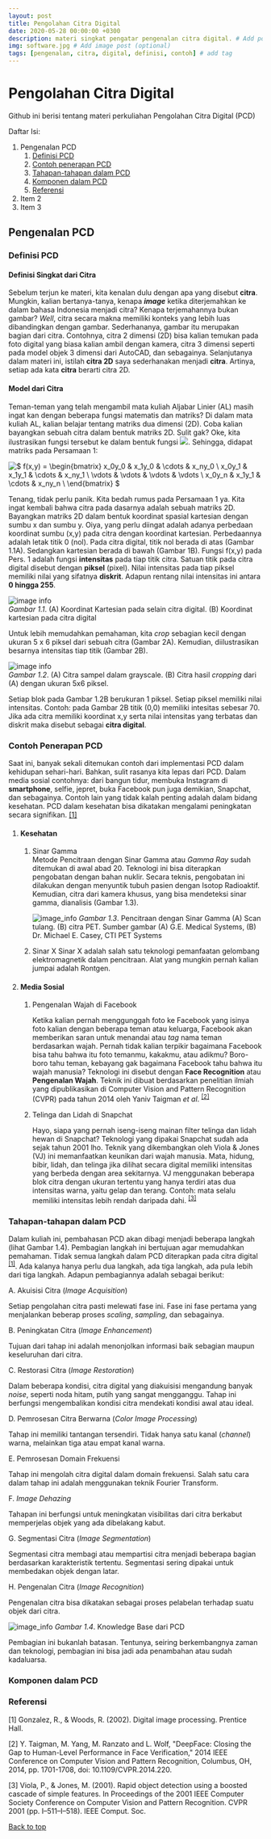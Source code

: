 ```yaml
---
layout: post
title: Pengolahan Citra Digital
date: 2020-05-28 00:00:00 +0300
description: materi singkat pengatar pengenalan citra digital. # Add post description (optional)
img: software.jpg # Add image post (optional)
tags: [pengenalan, citra, digital, definisi, contoh] # add tag
---
```


# Pengolahan Citra Digital
Github ini berisi tentang materi perkuliahan Pengolahan Citra Digital (PCD)

Daftar Isi:
1. Pengenalan PCD
   1. [Definisi PCD](#definisi-pcd)
   1. [Contoh penerapan PCD](#contoh-penerapan-pcd)
   1. [Tahapan-tahapan dalam PCD](#tahapan-tahapan-dalam-pcd)
   1. [Komponen dalam PCD](#komponen-dalam-pcd)
   1. [Referensi](#referensi)
1. Item 2
1. Item 3


##  Pengenalan PCD ##
 ### Definisi PCD ### 


#### Definisi Singkat dari Citra
Sebelum terjun ke materi, kita kenalan dulu dengan apa yang disebut **citra**. Mungkin, kalian bertanya-tanya, kenapa ***image*** ketika diterjemahkan ke dalam bahasa Indonesia menjadi citra? Kenapa terjemahannya bukan gambar? *Well*, citra secara makna memiliki konteks yang lebih luas dibandingkan dengan gambar. Sederhananya, gambar itu merupakan bagian dari citra. Contohnya, citra 2 dimensi (2D) bisa kalian temukan pada foto digital yang biasa kalian ambil dengan kamera, citra 3 dimensi seperti pada model objek 3 dimensi dari AutoCAD, dan sebagainya. Selanjutanya dalam materi ini, istilah **citra 2D** saya sederhanakan menjadi **citra**. Artinya, setiap ada kata **citra** berarti citra 2D.

#### Model dari Citra
Teman-teman yang telah mengambil mata kuliah Aljabar Linier (AL) masih ingat kan dengan beberapa fungsi matematis dan matriks? Di dalam mata kuliah AL, kalian belajar tentang matriks dua dimensi (2D). Coba kalian bayangkan sebuah citra dalam bentuk matriks 2D. Sulit gak? Oke, kita ilustrasikan fungsi tersebut ke dalam bentuk fungsi <img src="https://render.githubusercontent.com/render/math?math=f(x,y)">. Sehingga, didapat matriks pada Persamaan 1:  



![$ f(x,y) =  \begin{bmatrix} x_0y_0 & x_1y_0 & \cdots & x_ny_0 \\  x_0y_1 & x_1y_1 & \cdots & x_ny_1 \\ \vdots & \vdots & \vdots & \vdots \\ x_0y_n & x_1y_1 & \cdots & x_ny_n \\ \end{bmatrix} $](https://render.githubusercontent.com/render/math?math=%24%20f(x%2Cy)%20%3D%20%20%5Cbegin%7Bbmatrix%7D%20x_0y_0%20%26%20x_1y_0%20%26%20%5Ccdots%20%26%20x_ny_0%20%5C%5C%20%20x_0y_1%20%26%20x_1y_1%20%26%20%5Ccdots%20%26%20x_ny_1%20%5C%5C%20%5Cvdots%20%26%20%5Cvdots%20%26%20%5Cvdots%20%26%20%5Cvdots%20%5C%5C%20x_0y_n%20%26%20x_1y_1%20%26%20%5Ccdots%20%26%20x_ny_n%20%5C%5C%20%5Cend%7Bbmatrix%7D%20%24) 


Tenang, tidak perlu panik. Kita bedah rumus pada Persamaan 1 ya. Kita ingat kembali bahwa citra pada dasarnya adalah sebuah matriks 2D. Bayangkan matriks 2D dalam bentuk koordinat spasial kartesian dengan sumbu x dan sumbu y. Oiya, yang perlu diingat adalah adanya perbedaan koordinat sumbu (x,y) pada citra dengan koordinat kartesian. Perbedaannya adalah letak titik 0 (nol). Pada citra digital, titik nol berada di atas (Gambar 1.1A). Sedangkan kartesian berada di bawah (Gambar 1B). Fungsi f(x,y) pada Pers. 1 adalah fungsi **intensitas** pada tiap titik citra. Satuan titik pada citra digital disebut dengan **piksel** (pixel). Nilai intensitas pada tiap piksel memiliki nilai yang sifatnya **diskrit**. Adapun rentang nilai intensitas ini antara **0 hingga 255**.

![image info]({{site_url}}/images/koordinat_citra.png)   
*Gambar 1.1*. (A) Koordinat Kartesian pada selain citra digital. (B) Koordinat kartesian pada citra digital

Untuk lebih memudahkan pemahaman, kita *crop* sebagian kecil dengan ukuran 5 x 6 piksel dari sebuah citra (Gambar 2A). Kemudian, diilustrasikan besarnya intensitas tiap titik (Gambar 2B).

![image info]({{site_url}}/images/cropping.jpg)   
*Gambar 1.2*. (A) Citra sampel dalam grayscale. (B) Citra hasil *cropping* dari (A) dengan ukuran 5x6 piksel.

Setiap blok pada Gambar 1.2B berukuran 1 piksel. Setiap piksel memiliki nilai intensitas. Contoh: pada Gambar 2B titik (0,0) memiliki intesitas sebesar 70. Jika ada citra memiliki koordinat x,y serta nilai intensitas yang terbatas dan diskrit maka disebut sebagai **citra digital**. 


### Contoh Penerapan PCD ###

Saat ini, banyak sekali ditemukan contoh dari implementasi PCD dalam kehidupan sehari-hari. Bahkan, sulit rasanya kita lepas dari PCD. Dalam media sosial contohnya: dari bangun tidur, membuka Instagram di **smartphone**, selfie, jepret, buka Facebook pun juga demikian, Snapchat, dan sebagainya. Contoh lain yang tidak kalah penting adalah dalam bidang kesehatan. PCD dalam kesehatan bisa dikatakan mengalami peningkatan secara signifikan. [[1]](#ref1)  


1. #### Kesehatan ####

   1. Sinar Gamma   
Metode Pencitraan dengan Sinar Gamma atau *Gamma Ray* sudah ditemukan di awal abad 20. Teknologi ini bisa diterapkan pengobatan dengan bahan nuklir. Secara teknis, pengobatan ini dilakukan dengan menyuntik tubuh pasien dengan Isotop Radioaktif. Kemudian, citra dari kamera khusus, yang bisa mendeteksi sinar gamma, dianalisis (Gambar 1.3). 

       ![image_info]({{site_url}}/images/gamma.png)
*Gambar 1.3*. Pencitraan dengan Sinar Gamma (A) Scan tulang. (B) citra PET. Sumber gambar (A) G.E. Medical Systems, (B) Dr. Michael E. Casey, CTI PET Systems

   1. Sinar X 
    Sinar X adalah salah satu teknologi pemanfaatan gelombang elektromagnetik dalam pencitraan. Alat yang mungkin pernah kalian jumpai adalah Rontgen. 
    
1. #### Media Sosial ####
   1. Pengenalan Wajah di Facebook
   
      Ketika kalian pernah menggunggah foto ke Facebook yang isinya foto kalian dengan beberapa teman atau keluarga, Facebook akan memberikan saran untuk menandai atau *tag* nama teman berdasarkan wajah. Pernah tidak kalian terpikir bagaimana Facebook bisa tahu bahwa itu foto temanmu, kakakmu, atau adikmu? Boro-boro tahu teman, kebayang gak bagaimana Facebook tahu bahwa itu wajah manusia? Teknologi ini disebut dengan **Face Recognition** atau **Pengenalan Wajah**. Teknik ini dibuat berdasarkan penelitian ilmiah yang dipublikasikan di Computer Vision and Pattern Recognition (CVPR) pada tahun 2014 oleh Yaniv Taigman *et al*. <sup>[[2]](#ref2)</sup>  
   1. Telinga dan Lidah di Snapchat
   
      Hayo, siapa yang pernah iseng-iseng mainan filter telinga dan lidah hewan di Snapchat? Teknologi yang dipakai Snapchat sudah ada sejak tahun 2001 lho. Teknik yang dikembangkan oleh Viola & Jones (VJ) ini memanfaatkan keunikan dari wajah manusia. Mata, hidung, bibir, lidah, dan telinga jika dilihat secara digital memiliki intensitas yang berbeda dengan area sekitarnya. VJ menggunakan beberapa blok citra dengan ukuran tertentu yang hanya terdiri atas dua intensitas warna, yaitu gelap dan terang. Contoh: mata selalu memiliki intensitas lebih rendah daripada dahi. <sup>[[3]](#ref3)</sup> 


### Tahapan-tahapan dalam PCD ###

Dalam kuliah ini, pembahasan PCD akan dibagi menjadi beberapa langkah (lihat Gambar 1.4). Pembagian langkah ini bertujuan agar memudahkan pemahaman. Tidak semua langkah dalam PCD diterapkan pada citra digital <sup>[[1]](#ref1)</sup>. Ada kalanya hanya perlu dua langkah, ada tiga langkah, ada pula lebih dari tiga langkah. Adapun pembagiannya adalah sebagai berikut:

   A. Akuisisi Citra (*Image Acquisition*)
   
   Setiap pengolahan citra pasti melewati fase ini. Fase ini fase pertama yang menjalankan beberap proses *scaling*, *sampling*, dan sebagainya.

   B. Peningkatan Citra (*Image Enhancement*) 

   Tujuan dari tahap ini adalah menonjolkan informasi baik sebagian maupun keseluruhan dari citra. 

   C. Restorasi Citra (*Image Restoration*)

   Dalam beberapa kondisi, citra digital yang diakuisisi mengandung banyak *noise*, seperti noda hitam, putih yang sangat mengganggu. Tahap ini berfungsi mengembalikan kondisi citra mendekati kondisi awal atau ideal.

   D. Pemrosesan Citra Berwarna (*Color Image Processing*)

   Tahap ini memiliki tantangan tersendiri. Tidak hanya satu kanal (*channel*) warna, melainkan tiga atau empat kanal warna. 

   E. Pemrosesan Domain Frekuensi

   Tahap ini mengolah citra digital dalam domain frekuensi. Salah satu cara dalam tahap ini adalah menggunakan teknik Fourier Transform. 

   F. *Image Dehazing*

   Tahapan ini berfungsi untuk meningkatan visibilitas dari citra berkabut memperjelas objek yang ada dibelakang kabut.

   G. Segmentasi Citra (*Image Segmentation*)

   Segmentasi citra membagi atau mempartisi citra menjadi beberapa bagian berdasarkan karakteristik tertentu. Segmentasi sering dipakai untuk membedakan objek dengan latar.

   H. Pengenalan Citra (*Image Recognition*)

   Pengenalan citra bisa dikatakan sebagai proses pelabelan terhadap suatu objek dari citra.

![image_info]({{site_url}}/images/knowledge_base.png)
*Gambar 1.4*. Knowledge Base dari PCD

Pembagian ini bukanlah batasan. Tentunya, seiring berkembangnya zaman dan teknologi, pembagian ini bisa jadi ada penambahan atau sudah kadaluarsa.

### Komponen dalam PCD ###


### Referensi ###


   <a id="ref1">[1]</a> Gonzalez, R., & Woods, R. (2002). Digital image processing. Prentice Hall.

   <a id="ref2">[2]</a> Y. Taigman, M. Yang, M. Ranzato and L. Wolf, "DeepFace: Closing the Gap to Human-Level Performance in Face Verification," 2014 IEEE Conference on Computer Vision and Pattern Recognition, Columbus, OH, 2014, pp. 1701-1708, doi: 10.1109/CVPR.2014.220.

   <a id="ref3">[3]</a> Viola, P., & Jones, M. (2001). Rapid object detection using a boosted cascade of simple features. In Proceedings of the 2001 IEEE Computer Society Conference on Computer Vision and Pattern Recognition. CVPR 2001 (pp. I–511–I–518). IEEE Comput. Soc.

<a href="#top">Back to top</a>

